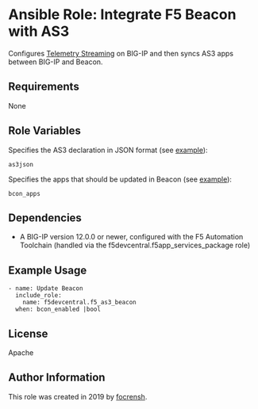 # Ansible Role: Integrate F5 Beacon with AS3

Configures [Telemetry Streaming](https://clouddocs.f5.com/products/extensions/f5-telemetry-streaming/latest/) on BIG-IP and then syncs AS3 apps between BIG-IP and Beacon.

## Requirements

None

## Role Variables

Specifies the AS3 declaration in JSON format (see [example](../../host_vars/<your_desired_BIG-IP_hostname>/apps.json)):

    as3json

Specifies the apps that should be updated in Beacon (see [example](../../vars/beacon_apps.yaml)):

    bcon_apps

## Dependencies

- A BIG-IP version 12.0.0 or newer, configured with the F5 Automation Toolchain (handled via the f5devcentral.f5app_services_package role)

## Example Usage

    - name: Update Beacon
      include_role:
        name: f5devcentral.f5_as3_beacon
      when: bcon_enabled |bool

## License

Apache

## Author Information

This role was created in 2019 by [focrensh](https://github.com/focrensh).

